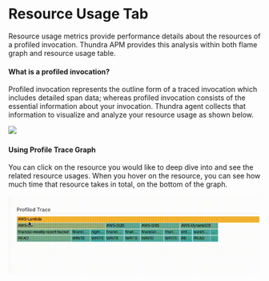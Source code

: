 # Resource Usage Tab

Resource usage metrics provide performance details about the resources of a profiled invocation. Thundra APM provides this analysis within both flame graph and resource usage table.

#### What is a profiled invocation?

Profiled invocation represents the outline form of a traced invocation which includes detailed span data; whereas profiled invocation consists of the essential information about your invocation. Thundra agent collects that information to visualize and analyze your resource usage as shown below. &#x20;

![](<../../.gitbook/assets/resource\_usage\_tab (1).PNG>)

#### Using Profile Trace Graph

You can click on the resource you would like to deep dive into and see the related resource usages. When you hover on the resource, you can see how much time that resource takes in total, on the bottom of the graph.

![](../../.gitbook/assets/profiledtraceto-gif.gif)
